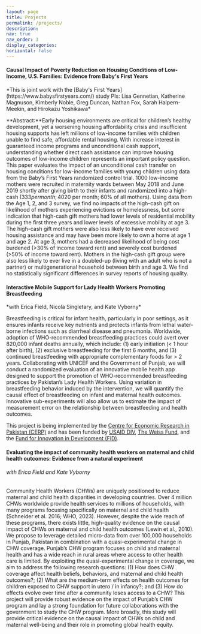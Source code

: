 ```yaml
---
layout: page
title: Projects
permalink: /projects/
description: 
nav: true
nav_order: 3
display_categories: 
horizontal: false
---
```


<h4>Causal Impact of Poverty Reduction on Housing Conditions of Low-Income, U.S. Families: Evidence from Baby's First Years </h4>
*This is joint work with the [Baby's First Years](https://www.babysfirstyears.com/) study PIs: Lisa Gennetian, Katherine Magnuson, Kimberly Noble, Greg Duncan, Nathan Fox, Sarah Halpern-Meekin, and Hirokazu Yoshikawa*

**Abstract:**Early housing environments are critical for children’s healthy development, yet a worsening housing affordability crisis and insufficient housing supports has left millions of low-income families with children unable to find safe, affordable rental housing. With increase interest in guaranteed income programs and unconditional cash support, understanding whether direct cash assistance can improve housing outcomes of low-income children represents an important policy question. This paper evaluates the impact of an unconditional cash transfer on housing conditions for low-income families with young children using data from the Baby’s First Years randomized control trial. 1000 low-income mothers were recruited in maternity wards between May 2018 and June 2019 shortly after giving birth to their infants and randomized into a high-cash ($333 per month; 40% of all mothers) or low-cash gift group ($20 per month; 60% of all mothers). Using data from the Age 1, 2, and 3 survey, we find no impacts of the high-cash gift on likelihood of mothers experiencing evictions or homelessness, but some indication that high-cash gift mothers had lower levels of residential mobility during the first three years and lower levels of excessive mobility at age 3.  The high-cash gift mothers were also less likely to have ever received housing assistance and may have been more likely to own a home at age 1 and age 2. At age 3, mothers had a decreased likelihood of being cost burdened (>30% of income toward rent) and severely cost burdened (>50% of income toward rent). Mothers in the high-cash gift group were also less likely to ever live in a doubled-up (living with an adult who is not a partner) or multigenerational household between birth and age 3. We find no statistically significant differences in survey reports of housing quality. 


<h4> Interactive Mobile Support for Lady Health Workers Promoting Breastfeeding </h4>
*with Erica Field, Nicola Singletary, and Kate Vyborny*

Breastfeeding is critical for infant health, particularly in poor settings, as it ensures infants receive key nutrients and protects infants from lethal water-borne infections such as diarrheal disease and pneumonia. Worldwide, adoption of WHO-recommended breastfeeding practices could avert over 820,000 infant deaths annually, which include: (1) early initiation (< 1 hour after birth), (2) exclusive breastfeeding for the first 6 months, and (3) continued breastfeeding with appropriate complementary foods for > 2 years. Collaborating with UNICEF and the Government of Punjab, we will conduct a randomized evaluation of an innovative mobile health app designed to support the promotion of WHO-recommended breastfeeding practices by Pakistan’s Lady Health Workers. Using variation in breastfeeding behavior induced by the intervention, we will quantify the causal effect of breastfeeding on infant and maternal health outcomes. Innovative sub-experiments will also allow us to estimate the impact of measurement error on the relationship between breastfeeding and health outcomes. 

This project is being implemented by the [Centre for Economic Research in Pakistan (CERP)](https://www.cerp.org.pk/) and has been funded by [USAID DIV](https://www.usaid.gov/div), [The Weiss Fund](https://bfi.uchicago.edu/the-weiss-fund/), and the [Fund for Innovation in Development (FID)](https://fundinnovation.dev/en/projects/supporting-breastfeeding-in-pakistan-through-a-mobile-application). 

<h4> Evaluating the impact of community health workers on maternal and child health outcomes: Evidence from a natural experiment </h4>
<h6>with Erica Field and Kate Vyborny</h6>
Community Health Workers (CHWs) are uniquely positioned to reduce maternal and child health disparities in developing countries. Over 4 million CHWs worldwide provide health services to millions of households, with many programs focusing specifically on maternal and child health (Schneider et al. 2016; WHO, 2023). However, despite the wide reach of these programs, there exists little, high-quality evidence on the causal impact of CHWs on maternal and child health outcomes (Lewin et al., 2010). We propose to leverage detailed micro-data from over 100,000 households in Punjab, Pakistan in combination with a quasi-experimental change in CHW coverage. Punjab’s CHW program focuses on child and maternal health and has a wide reach in rural areas where access to other health care is limited. By exploiting the quasi-experimental change in coverage, we aim to address the following research questions: (1) How does CHW coverage affect health beliefs, behaviors, and maternal and child health outcomes?; (2) What are the medium-term effects on health outcomes for children exposed to CHW support in utero / in infancy?; and (3) How do effects evolve over time after a community loses access to a CHW? This project will provide robust evidence on the impact of Punjab’s CHW program and lay a strong foundation for future collaborations with the government to study the CHW program. More broadly, this study will provide critical evidence on the causal impact of CHWs on child and maternal well-being and their role in promoting global health equity. 


<h4>
